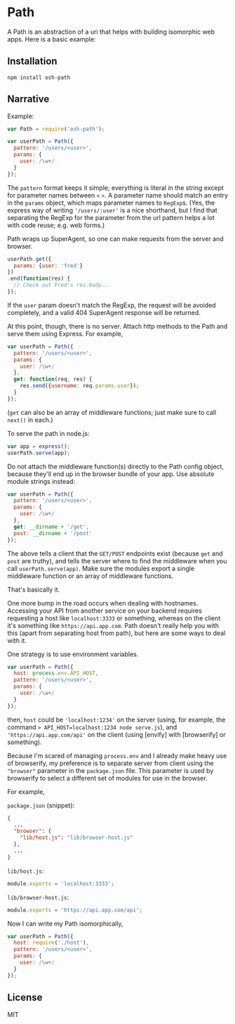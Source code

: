 # Path

A Path is an abstraction of a uri that helps with building
isomorphic web apps. Here is a basic example:

## Installation

```
npm install osh-path
```

## Narrative

Example:

```js
var Path = require('osh-path');

var userPath = Path({
  pattern: '/users/<user>',
  params: {
    user: /\w+/
  }
});
```

The `pattern` format keeps it simple; everything is literal in the string
except for parameter names between `<` `>`. A parameter name should
match an entry in the `params` object, which maps parameter names to
`RegExp`s. (Yes, the express way of writing `'/users/:user'` is a nice
shorthand, but I find that separating the RegExp for the parameter from
the url pattern helps a lot with code reuse; e.g. web forms.)

Path wraps up SuperAgent, so one can make requests from the server
and browser.

```js
userPath.get({
  params: {user: 'fred'}
})
.end(function(res) {
  // Check out Fred's res.body...
});
```

If the `user` param doesn't match the RegExp, the request will be avoided
completely, and a valid 404 SuperAgent response will be returned.

At this point, though, there is no server. Attach http methods to the
Path and serve them using Express. For example,

```js
var userPath = Path({
  pattern: '/users/<user>',
  params: {
    user: /\w+/
  },
  get: function(req, res) {
    res.send({username: req.params.user});
  }
});
```

(`get` can also be an array of middleware functions; just make sure to
call `next()` in each.)

To serve the path in node.js:

```js
var app = express();
userPath.serve(app);
```

Do not attach the middleware function(s) directly to the Path config
object, because they'll end up in the browser bundle of your app. Use
absolute module strings instead:

```js
var userPath = Path({
  pattern: '/users/<user>',
  params: {
    user: /\w+/
  },
  get: __dirname + '/get',
  post: __dirname + '/post'
});
```

The above tells a client that the `GET/POST` endpoints exist (because `get` and
`post` are truthy), and tells the server where to find the middleware when you
call `userPath.serve(app)`.  Make sure the modules export a single middleware
function or an array of middleware functions.

That's basically it.

One more bump in the road occurs when dealing with hostnames. Accessing your
API from another service on your backend requires requesting a host like
`localhost:3333` or something, whereas on the client it's something like
`https://api.app.com`. Path doesn't really help you with this (apart from
separating host from path), but here are some ways to deal with it.

One strategy is to use environment variables.

```js
var userPath = Path({
  host: process.env.API_HOST,
  pattern: '/users/<user>',
  params: {
    user: /\w+/
  }
});
```

then, `host` could be `'localhost:1234'` on the server (using, for example, the
command `> API_HOST=localhost:1234 node serve.js`), and
`'https://api.app.com/api'` on the client (using [envify] with [browserify] or
something).

Because I'm scared of managing `process.env` and I already make heavy use of
browserify, my preference is to separate server from client using the
`"browser"` parameter in the `package.json` file.  This parameter is used by
browserify to select a different set of modules for use in the browser.

For example,

`package.json` (snippet):

```json
{
  ...
  "browser": {
    "lib/host.js": "lib/browser-host.js"
  },
  ...
}
```

`lib/host.js`:

```js
module.exports = 'localhost:3333';
```

`lib/browser-host.js`:

```js
module.exports = 'https://api.app.com/api';
```

Now I can write my Path isomorphically,

```js
var userPath = Path({
  host: require('./host'),
  pattern: '/users/<user>',
  params: {
    user: /\w+/
  }
});
```


## License

MIT
